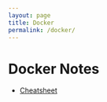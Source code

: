 ```yaml
---
layout: page
title: Docker
permalink: /docker/
---
```


# Docker Notes

* [Cheatsheet](https://docs.docker.com/get-started/docker_cheatsheet.pdf)
